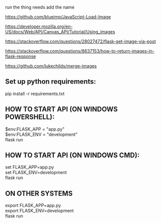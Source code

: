 run the thing needs add the name

https://github.com/blueimp/JavaScript-Load-Image

https://developer.mozilla.org/en-US/docs/Web/API/Canvas_API/Tutorial/Using_images

https://stackoverflow.com/questions/28027472/flask-get-image-via-post

https://stackoverflow.com/questions/8637153/how-to-return-images-in-flask-response

https://github.com/lukechilds/merge-images

## Set up python requirements:  
pip install -r requirements.txt  

## HOW TO START API (ON WINDOWS POWERSHELL):
$env:FLASK_APP = "app.py"  
$env:FLASK_ENV = "development"  
flask run  

## HOW TO START API (ON WINDOWS CMD):  
set FLASK_APP=app.py  
set FLASK_ENV=development  
flask run  

## ON OTHER SYSTEMS  
export FLASK_APP=app.py  
export FLASK_ENV=development  
flask run  